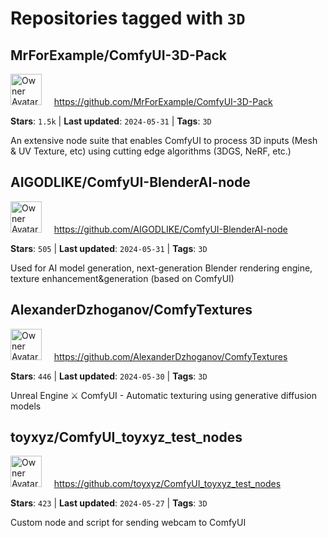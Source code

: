 # Repositories tagged with `3D`

## MrForExample/ComfyUI-3D-Pack

<a href='https://github.com/MrForExample/ComfyUI-3D-Pack'><img src="https://avatars.githubusercontent.com/u/62230687?v=4" alt="Owner Avatar" width="50" height="50"></a> &nbsp; &nbsp; https://github.com/MrForExample/ComfyUI-3D-Pack

**Stars**: `1.5k` | **Last updated**: `2024-05-31` | **Tags**: `3D`

An extensive node suite that enables ComfyUI to process 3D inputs (Mesh & UV Texture, etc) using cutting edge algorithms (3DGS, NeRF, etc.)

## AIGODLIKE/ComfyUI-BlenderAI-node

<a href='https://github.com/AIGODLIKE/ComfyUI-BlenderAI-node'><img src="https://avatars.githubusercontent.com/u/124877023?v=4" alt="Owner Avatar" width="50" height="50"></a> &nbsp; &nbsp; https://github.com/AIGODLIKE/ComfyUI-BlenderAI-node

**Stars**: `505` | **Last updated**: `2024-05-31` | **Tags**: `3D`

Used for AI model generation, next-generation Blender rendering engine, texture enhancement&generation (based on ComfyUI)

## AlexanderDzhoganov/ComfyTextures

<a href='https://github.com/AlexanderDzhoganov/ComfyTextures'><img src="https://avatars.githubusercontent.com/u/855464?v=4" alt="Owner Avatar" width="50" height="50"></a> &nbsp; &nbsp; https://github.com/AlexanderDzhoganov/ComfyTextures

**Stars**: `446` | **Last updated**: `2024-05-30` | **Tags**: `3D`

Unreal Engine ⚔️ ComfyUI - Automatic texturing using generative diffusion models 

## toyxyz/ComfyUI_toyxyz_test_nodes

<a href='https://github.com/toyxyz/ComfyUI_toyxyz_test_nodes'><img src="https://avatars.githubusercontent.com/u/8006000?v=4" alt="Owner Avatar" width="50" height="50"></a> &nbsp; &nbsp; https://github.com/toyxyz/ComfyUI_toyxyz_test_nodes

**Stars**: `423` | **Last updated**: `2024-05-27` | **Tags**: `3D`

Custom node and script for sending webcam to ComfyUI

